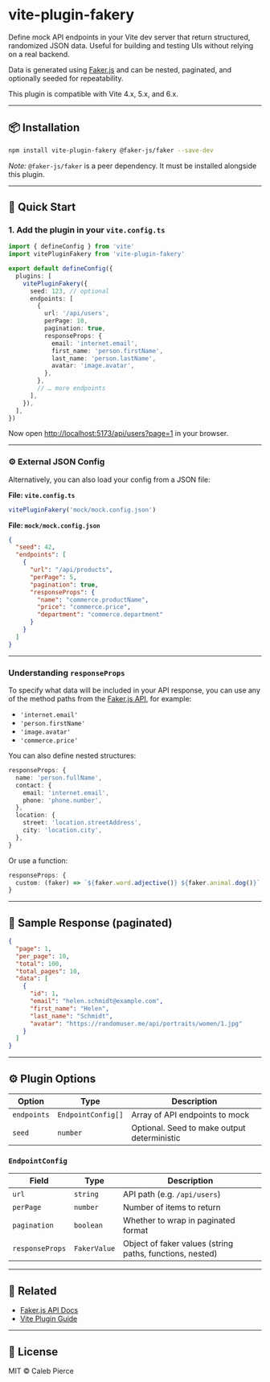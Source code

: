 # vite-plugin-fakery

Define mock API endpoints in your Vite dev server that return structured, randomized JSON data. Useful for building and testing UIs without relying on a real backend.

Data is generated using [Faker.js](https://fakerjs.dev) and can be nested, paginated, and optionally seeded for repeatability.

This plugin is compatible with Vite 4.x, 5.x, and 6.x.

---

## 📦 Installation

```bash
npm install vite-plugin-fakery @faker-js/faker --save-dev
```

_Note:_ `@faker-js/faker` is a peer dependency. It must be installed alongside this plugin.

---

## 🚀 Quick Start

### 1. Add the plugin in your `vite.config.ts`

```ts
import { defineConfig } from 'vite'
import vitePluginFakery from 'vite-plugin-fakery'

export default defineConfig({
  plugins: [
    vitePluginFakery({
      seed: 123, // optional
      endpoints: [
        {
          url: '/api/users',
          perPage: 10,
          pagination: true,
          responseProps: {
            email: 'internet.email',
            first_name: 'person.firstName',
            last_name: 'person.lastName',
            avatar: 'image.avatar',
          },
        },
        // … more endpoints
      ],
    }),
  ],
})
```

Now open [http://localhost:5173/api/users?page=1](`http://localhost:5173/api/users?page=1`) in your browser.

---

### ⚙️ External JSON Config

Alternatively, you can also load your config from a JSON file:

**File: `vite.config.ts`**

```ts
vitePluginFakery('mock/mock.config.json')
```

**File: `mock/mock.config.json`**

```json
{
  "seed": 42,
  "endpoints": [
    {
      "url": "/api/products",
      "perPage": 5,
      "pagination": true,
      "responseProps": {
        "name": "commerce.productName",
        "price": "commerce.price",
        "department": "commerce.department"
      }
    }
  ]
}
```

---

### Understanding `responseProps`

To specify what data will be included in your API response, you can use any of the method paths from the [Faker.js API](https://fakerjs.dev/api), for example:

- `'internet.email'`
- `'person.firstName'`
- `'image.avatar'`
- `'commerce.price'`

You can also define nested structures:

```ts
responseProps: {
  name: 'person.fullName',
  contact: {
    email: 'internet.email',
    phone: 'phone.number',
  },
  location: {
    street: 'location.streetAddress',
    city: 'location.city',
  },
}
```

Or use a function:

```ts
responseProps: {
  custom: (faker) => `${faker.word.adjective()} ${faker.animal.dog()}`
}
```

---

## 🧪 Sample Response (paginated)

```json
{
  "page": 1,
  "per_page": 10,
  "total": 100,
  "total_pages": 10,
  "data": [
    {
      "id": 1,
      "email": "helen.schmidt@example.com",
      "first_name": "Helen",
      "last_name": "Schmidt",
      "avatar": "https://randomuser.me/api/portraits/women/1.jpg"
    }
  ]
}
```

---

## ⚙️ Plugin Options

| Option      | Type               | Description                                 |
| ----------- | ------------------ | ------------------------------------------- |
| `endpoints` | `EndpointConfig[]` | Array of API endpoints to mock              |
| `seed`      | `number`           | Optional. Seed to make output deterministic |

### `EndpointConfig`

| Field           | Type         | Description                                              |
| --------------- | ------------ | -------------------------------------------------------- |
| `url`           | `string`     | API path (e.g. `/api/users`)                             |
| `perPage`       | `number`     | Number of items to return                                |
| `pagination`    | `boolean`    | Whether to wrap in paginated format                      |
| `responseProps` | `FakerValue` | Object of faker values (string paths, functions, nested) |

---

## 🔗 Related

- [Faker.js API Docs](https://fakerjs.dev/api)
- [Vite Plugin Guide](https://vitejs.dev/guide/using-plugins.html)

---

## 🪪 License

MIT © Caleb Pierce
